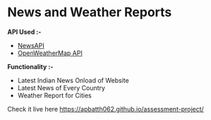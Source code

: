 <h1>News and Weather Reports</h1>

<p><b> API Used :-</b>
<ul>
<li><a href="https://newsapi.org/">NewsAPI</li>
<li><a href="https://openweathermap.org/api">OpenWeatherMap API</a></li>
</ul>
<p>

<p><b>Functionality :-</b>
<ul>
<li>Latest Indian News Onload of Website</li>
<li>Latest News of Every Country</li>
<li>Weather Report for Cities</li>
</ul>
</p>

Check it live here https://apbatth062.github.io/assessment-project/

